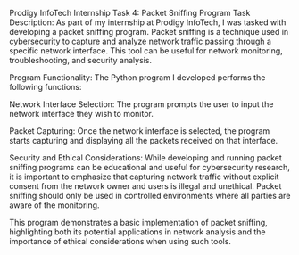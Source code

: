 Prodigy InfoTech Internship Task 4: Packet Sniffing Program
Task Description:
As part of my internship at Prodigy InfoTech, I was tasked with developing a packet sniffing program. 
Packet sniffing is a technique used in cybersecurity to capture and analyze network traffic passing through a specific network interface. This tool can be useful for network monitoring, troubleshooting, and security analysis.

Program Functionality:
The Python program I developed performs the following functions:

Network Interface Selection:
The program prompts the user to input the network interface they wish to monitor.

Packet Capturing:
Once the network interface is selected, the program starts capturing and displaying all the packets received on that interface.


Security and Ethical Considerations:
While developing and running packet sniffing programs can be educational and useful for cybersecurity research, it is important to emphasize that capturing network traffic without explicit consent from the network owner and users is illegal and unethical. 
Packet sniffing should only be used in controlled environments where all parties are aware of the monitoring.

This program demonstrates a basic implementation of packet sniffing, highlighting both its potential applications in network analysis and the importance of ethical considerations when using such tools.
